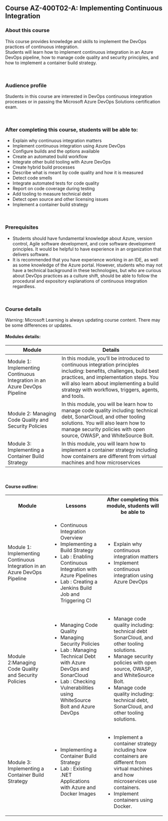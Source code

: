 ## Course AZ-400T02-A: Implementing Continuous Integration


### About this course
This course provides knowledge and skills to implement the DevOps practices of continuous integration.  
Students will learn how to implement continuous integration in an Azure DevOps pipeline, how to manage code quality and security principles, and how to implement a container build strategy.

<br> 

### Audience profile

Students in this course are interested in DevOps continuous integration processes or in passing the Microsoft Azure DevOps Solutions certification exam.

<br> 

### After completing this course, students will be able to:
 * Explain why continuous integration matters
 * Implement continuous integration using Azure DevOps
 * Configure builds and the options available
 * Create an automated build workflow
 * Integrate other build tooling with Azure DevOps
 * Create hybrid build processes
 * Describe what is meant by code quality and how it is measured
 * Detect code smells
 * Integrate automated tests for code quality
 * Report on code coverage during testing
 * Add tooling to measure technical debt
 * Detect open source and other licensing issues
 * Implement a container build strategy

<br> 
 
### Prerequisites
 * Students should have fundamental knowledge about Azure, version control, Agile software development, and core software development principles. It would be helpful to have experience in an organization that delivers software.
 * It is recommended that you have experience working in an IDE, as well as some knowledge of the Azure portal. However, students who may not have a technical background in these technologies, but who are curious about DevOps practices as a culture shift, should be able to follow the procedural and expository explanations of continuous integration regardless.

<br> 

### Course details

Warning: Microsoft Learning is always updating course content. There may be some differences or updates.

#### Modules details:

 Module | Details |
| --- | --- |
| Module 1: Implementing Continuous Integration in an Azure DevOps Pipeline | In this module, you’ll be introduced to continuous integration principles including: benefits, challenges, build best practices, and implementation steps. You will also learn about implementing a build strategy with workflows, triggers, agents, and tools. |
| Module 2: Managing Code Quality and Security Policies | In this module, you will be learn how to manage code quality including: technical debt, SonarCloud, and other tooling solutions. You will also learn how to manage security policies with open source, OWASP, and WhiteSource Bolt. |
| Module 3: Implementing a Container Build Strategy | In this module, you will learn how to implement a container strategy including how containers are different from virtual machines and how microservices

<br> 

#### Course outline:

<table>
    <tbody>
        <tr>
            <th align="center">Module</th>
            <th align="center">Lessons</th>
            <th align="center">After completing this module, students will be able to</th>
        </tr>
        <tr>
            <td>Module 1: Implementing Continuous Integration in an Azure DevOps Pipeline</td>
            <td>
                <ul>
                    <li>Continuous Integration Overview</li>
                    <li>Implementing a Build Strategy</li>
                    <li>Lab : Enabling Continuous Integration with Azure Pipelines</li>
                    <li>Lab : Creating a Jenkins Build Job and Triggering CI</li>
                </ul>
            </td>
            <td>
                <ul>
                    <li>Explain why continuous integration matters</li>
                    <li>Implement continuous integration using Azure DevOps</li>
                </ul>
            </td>
        </tr>
        <tr>
            <td>Module 2:Managing Code Quality and Security Policies</td>
            <td>
                <ul>
                    <li>Managing Code Quality</li>
                    <li>Managing Security Policies</li>
                    <li>Lab : Managing Technical Debt with Azure DevOps and SonarCloud</li>
                    <li>Lab : Checking Vulnerabilities using WhiteSource Bolt and Azure DevOps</li>
                </ul>
            </td>
            <td>
                <ul>
                    <li>Manage code quality including: technical debt SonarCloud, and other tooling solutions.</li>
                    <li> Manage security policies with open source, OWASP, and WhiteSource Bolt.</li>
                    <li> Manage code quality including: technical debt, SonarCloud, and other tooling solutions.</li>
                </ul>
            </td>
        </tr>
        <tr>
            <td>Module 3: Implementing a Container Build Strategy</td>
            <td>
                <ul>
                    <li>Implementing a Container Build Strategy</li>
                    <li>Lab : Existing .NET Applications with Azure and Docker Images</li>
                </ul>
            </td>
            <td>
                <ul>
                    <li>Implement a container strategy including how containers are different from virtual machines and how microservices use containers.</li>
                    <li> Implement containers using Docker.</li>
                </ul>
            </td>
        </tr>
    </tbody>
</table>
